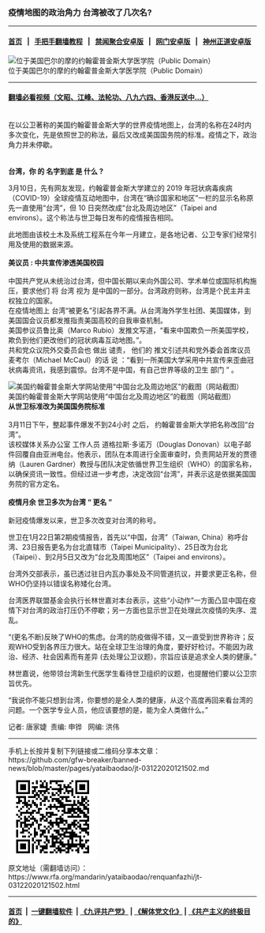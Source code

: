### 疫情地图的政治角力 台湾被改了几次名?
------------------------

#### [首页](https://github.com/gfw-breaker/banned-news/blob/master/README.md) &nbsp;&nbsp;|&nbsp;&nbsp; [手把手翻墙教程](https://github.com/gfw-breaker/guides/wiki) &nbsp;&nbsp;|&nbsp;&nbsp; [禁闻聚合安卓版](https://github.com/gfw-breaker/bn-android) &nbsp;&nbsp;|&nbsp;&nbsp; [网门安卓版](https://github.com/oGate2/oGate) &nbsp;&nbsp;|&nbsp;&nbsp; [神州正道安卓版](https://github.com/SzzdOgate/update) 



<div id="headerimg">
 <img alt="位于美国巴尔的摩的约翰霍普金斯大学医学院（Public Domain）" src="https://www.rfa.org/mandarin/yataibaodao/kejiaowen/hc-10252018103617.html/hc1025.jpg/@@images/ad736b3c-77f5-416e-a4cb-dcd734323ac2.jpeg" title="位于美国巴尔的摩的约翰霍普金斯大学医学院（Public Domain）"/>
 <div id="headerimgcontents">
  <div id="headerimgcaption">
   <span>
    位于美国巴尔的摩的约翰霍普金斯大学医学院（Public Domain）
   </span>
   <!-- zoomattribute -->
  </div>
  <!-- headerimgcaption -->
 </div>
 <!-- headerimagecontents -->
</div>

<hr/>


#### [翻墙必看视频（文昭、江峰、法轮功、八九六四、香港反送中...）](https://github.com/gfw-breaker/banned-news/blob/master/pages/link3.md)

<div id="storytext">
 <div>
  <div class="slot_header">
  </div>
 </div>
 <p dir="ltr">
  <br/>
  在以公卫著称的美国约翰霍普金斯大学的世界疫情地图上，台湾的名称在24时内多次变化，先是依照世卫的称法，最后又改成美国国务院的标准。疫情之下，政治角力并未停歇。
  <br/>
  <br/>
  <span>
  </span>
  <br/>
  <b>
   台湾，你
  </b>
  <b>
   的
   <b>
    名字到底
   </b>
   是
   <b>
    什么
   </b>
   ?
  </b>
 </p>
 <p dir="ltr">
  3月10日，先有网友发现，约翰霍普金斯大学建立的 2019 年冠状病毒疾病（COVID-19）全球疫情互动地图中，台湾在“确诊国家和地区”一栏的显示名称原先一直使用“台湾”，但 10 日突然改成“台北及周边地区”（Taipei and environs）。这个称法与世卫每日发布的疫情报告相同。
 </p>
 <p dir="ltr">
  此地图由该校土木及系统工程系在今年一月建立，是各地记者、公卫专家们经常引用及使用的数据来源。
  <br/>
  <span>
  </span>
  <br/>
  <b>
   美议员
  </b>
  <b>
   :
  </b>
  <b>
   中共宣传渗透美国校园
  </b>
  <br/>
  <span>
  </span>
  <br/>
  中国共产党从未统治过台湾，但中国长期以来向外国公司、学术单位或国际机构施压，要求他们
  <span>
   将
  </span>
  <span>
   台湾
  </span>
  <span>
   视为
  </span>
  是中国的一部分。台湾政府则称，台湾是个民主并主权独立的国家。
  <br/>
  <span>
   在疫情地图上
  </span>
  台湾“被更名”引起各界不满。从台湾海外学生社团、美国媒体，到美国国会议员都发推指责美国高校的自我审查机制。
  <br/>
  美国参议员鲁比奥（Marco Rubio）发推文写道，“看来中国欺负一所美国学校，欺负到他们更改他们的冠状病毒互动地图。”。
  <br/>
  共和党众议院外交委员会也
  <span>
   做出
  </span>
  谴责，
  <span>
   他们的
  </span>
  推文引述共和党外委会首席议员麦考尔（Michael McCaul）的话
  <span>
   说
  </span>
  ：“看到一所美国大学采用中共宣传来歪曲冠状病毒资讯，我感到震惊。台湾不是中国，有自己世界等级的卫生
  <span>
   部门
  </span>
  <span>
   ”
  </span>
  。
  <br/>
  <span>
  </span>
 </p>
 <p dir="ltr">
  <div class="image-inline captioned" style="width:622px;">
   <div style="width:622px;">
    <img alt="美国约翰霍普金斯大学网站使用“中国台北及周边地区”的截图（网站截图）" src="https://www.rfa.org/mandarin/yataibaodao/renquanfazhi/jt-03122020121502.html/0312v.jpg" title="美国约翰霍普金斯大学网站使用“中国台北及周边地区”的截图（网站截图）"/>
   </div>
   <div class="image-caption">
    <span style="width:622px;">
     美国约翰霍普金斯大学网站使用“中国台北及周边地区”的截图（网站截图）
    </span>
    <span class="copyright">
    </span>
   </div>
  </div>
  <b>
   从世卫标准改为美国国务院标准
  </b>
  <br/>
  <span>
  </span>
  <br/>
  3月11日下午，整起事件爆发不到24小时
  <span>
   之后，
  </span>
  约翰霍普金斯大学把名称改回“台湾”。
  <br/>
  该校媒体关系办公室
  <span>
   工作人员
  </span>
  道格拉斯·多诺万（Douglas Donovan）以电子邮件回覆自由亚洲电台。他表示，团队在本周进行全面审查时，负责网站开发的贾德纳（Lauren Gardner）教授与团队决定依循世界卫生组织（WHO）的国家名称，以确保资讯一致性。但经过进一步考虑，决定改回“台湾”，并表示这是依据美国国务院的官方定名。
  <br/>
  <span>
  </span>
  <br/>
  <b>
   疫情月余
  </b>
  <b>
  </b>
  <b>
   世卫多次为台湾
  </b>
  <b>
   “
  </b>
  <b>
   更名
  </b>
  <b>
   ”
  </b>
  <br/>
  <span>
  </span>
  <br/>
  新冠疫情爆发以来，世卫多次改变对台湾的称号。
 </p>
 <p dir="ltr">
  世卫在1月22日第2期疫情报告，首先以“中国，台湾”（Taiwan, China）称呼台湾、23日报告更名为台北直辖市（Taipei Municipality）、25日改为台北（Taipei）、到2月5日又改为“台北及周围地区”（Taipei and environs）。
 </p>
 <p dir="ltr">
  台湾外交部表示，虽已透过驻日内瓦办事处及不同管道抗议，并要求更正名称，但WHO仍坚持以错误名称矮化台湾。
 </p>
 <p dir="ltr">
  台湾医界联盟基金会执行长林世嘉对本台表示，这些“小动作”一方面凸显中国在疫情下对台湾的政治打压仍不停歇；另一方面也显示世卫在处理此次疫情的失序、混乱。
 </p>
 <p dir="ltr">
  “(更名不断)反映了WHO的焦虑。台湾的防疫做得不错，又一直受到世界称许；反观WHO受到各界压力很大。站在全球卫生治理的角度，要好好检讨。不能因为政治、经济、社会因素而有差异 (去处理公卫议题)，宗旨应该是追求全人类的健康。”
 </p>
 <p dir="ltr">
  林世嘉说，他带领台湾新生代医学生看待世卫组织的议题，也提醒他们要以公卫宗旨优先。
 </p>
 <p dir="ltr">
  “我说你不能只想到台湾，你要想的是全人类的健康，从这个高度再回来看台湾的问题。一个医学专业人员，他应该要想的是，能为全人类做什么。”
 </p>
 <p dir="ltr">
  记者: 唐家婕  责编: 申铧   网编: 洪伟
 </p>
</div>

<hr/>
手机上长按并复制下列链接或二维码分享本文章：<br/>
https://github.com/gfw-breaker/banned-news/blob/master/pages/yataibaodao/jt-03122020121502.md <br/>
<a href='https://github.com/gfw-breaker/banned-news/blob/master/pages/yataibaodao/jt-03122020121502.md'><img src='https://github.com/gfw-breaker/banned-news/blob/master/pages/yataibaodao/jt-03122020121502.md.png'/></a> <br/>
原文地址（需翻墙访问）：https://www.rfa.org/mandarin/yataibaodao/renquanfazhi/jt-03122020121502.html


------------------------
#### [首页](https://github.com/gfw-breaker/banned-news/blob/master/README.md) &nbsp;|&nbsp; [一键翻墙软件](https://github.com/gfw-breaker/nogfw/blob/master/README.md) &nbsp;| [《九评共产党》](https://github.com/gfw-breaker/9ping.md/blob/master/README.md#九评之一评共产党是什么) | [《解体党文化》](https://github.com/gfw-breaker/jtdwh.md/blob/master/README.md) | [《共产主义的终极目的》](https://github.com/gfw-breaker/gczydzjmd.md/blob/master/README.md)


<img src='http://gfw-breaker.win/banned-news/pages/yataibaodao/jt-03122020121502.md' width='0px' height='0px'/>